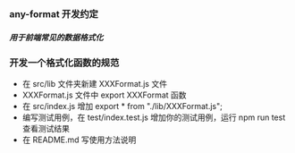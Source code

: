 ### any-format 开发约定

##### 用于前端常见的数据格式化

### 开发一个格式化函数的规范

- 在 src/lib 文件夹新建 XXXFormat.js 文件
- XXXFormat.js 文件中 export XXXFormat 函数
- 在 src/index.js 增加 export \* from "./lib/XXXFormat.js";
- 编写测试用例，在 test/index.test.js 增加你的测试用例，运行 npm run test 查看测试结果
- 在 README.md 写使用方法说明
